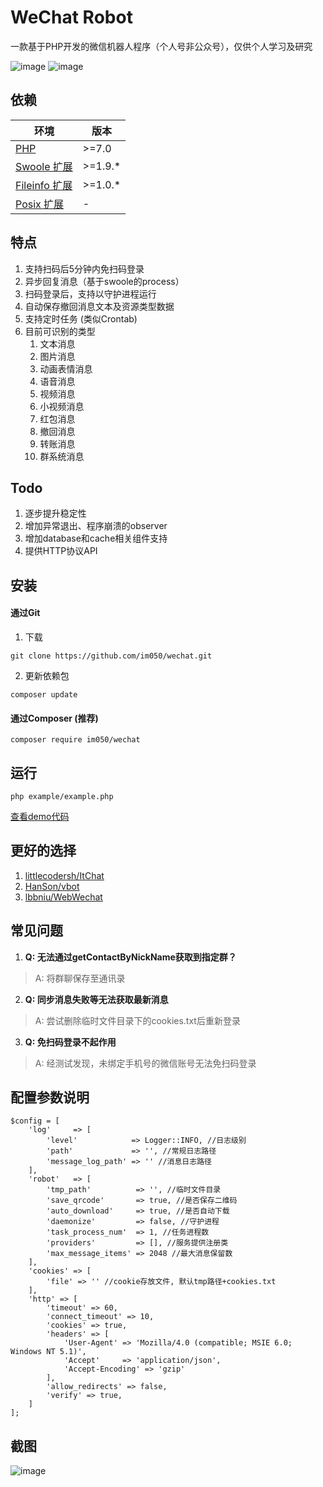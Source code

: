 # WeChat Robot
一款基于PHP开发的微信机器人程序（个人号非公众号），仅供个人学习及研究

![image](https://img.shields.io/badge/PHP-7.0-orange.svg?style=flat)
![image](https://img.shields.io/badge/license-MIT-green.svg?style=flat)

## 依赖

| 环境          | 版本           |
| ------------- | ------------- |
| [PHP](http://www.php.net)           | \>=7.0 | 
| [Swoole 扩展](http://www.swoole.com/)    | \>=1.9.*      |
| [Fileinfo 扩展](http://php.net/manual/en/book.fileinfo.php)  | \>=1.0.*      |
| [Posix 扩展](http://www.php.net/manual/en/book.posix.php)     | -             |

## 特点

1. 支持扫码后5分钟内免扫码登录
2. 异步回复消息（基于swoole的process）
3. 扫码登录后，支持以守护进程运行
4. 自动保存撤回消息文本及资源类型数据
5. 支持定时任务 (类似Crontab)
6. 目前可识别的类型
    1. 文本消息
    2. 图片消息
    3. 动画表情消息
    4. 语音消息
    5. 视频消息
    6. 小视频消息
    7. 红包消息
    8. 撤回消息
    9. 转账消息
    10. 群系统消息

## Todo

1. 逐步提升稳定性
2. 增加异常退出、程序崩溃的observer
3. 增加database和cache相关组件支持
4. 提供HTTP协议API

## 安装

#### 通过Git

1. 下载
```
git clone https://github.com/im050/wechat.git
```
2. 更新依赖包
```
composer update
```

#### 通过Composer (推荐)

```
composer require im050/wechat
```

## 运行
```
php example/example.php
```

[查看demo代码](https://github.com/im050/wechat/blob/master/example/example.php)

## 更好的选择

1. [littlecodersh/ItChat](https://github.com/littlecodersh/ItChat) 
2. [HanSon/vbot](https://github.com/HanSon/vbot) 
3. [lbbniu/WebWechat](https://github.com/lbbniu/WebWechat) 

## 常见问题

1. **Q: 无法通过getContactByNickName获取到指定群？**    
> A: 将群聊保存至通讯录
2. **Q: 同步消息失败等无法获取最新消息**    
> A: 尝试删除临时文件目录下的cookies.txt后重新登录
3. **Q: 免扫码登录不起作用**  
> A: 经测试发现，未绑定手机号的微信账号无法免扫码登录

## 配置参数说明
    $config = [
        'log'     => [
            'level'            => Logger::INFO, //日志级别
            'path'             => '', //常规日志路径
            'message_log_path' => '' //消息日志路径
        ],
        'robot'   => [
            'tmp_path'          => '', //临时文件目录
            'save_qrcode'       => true, //是否保存二维码
            'auto_download'     => true, //是否自动下载
            'daemonize'         => false, //守护进程
            'task_process_num'  => 1, //任务进程数
            'providers'         => [], //服务提供注册类
            'max_message_items' => 2048 //最大消息保留数
        ],
        'cookies' => [
            'file' => '' //cookie存放文件, 默认tmp路径+cookies.txt
        ],
        'http' => [
            'timeout' => 60,
            'connect_timeout' => 10,
            'cookies' => true,
            'headers' => [
                'User-Agent' => 'Mozilla/4.0 (compatible; MSIE 6.0; Windows NT 5.1)',
                'Accept'     => 'application/json',
                'Accept-Encoding' => 'gzip'
            ],
            'allow_redirects' => false,
            'verify' => true,
        ]
    ];
    

## 截图

 ![image](https://github.com/im050/wechat/raw/master/screenshots/screenshot.png)